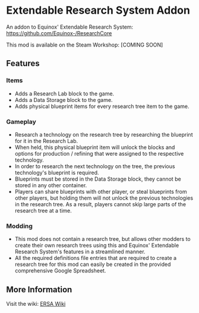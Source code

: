 # Extendable Research System Addon
An addon to Equinox' Extendable Research System: https://github.com/Equinox-/ResearchCore

This mod is available on the Steam Workshop: [COMING SOON]

## Features
### Items
* Adds a Research Lab block to the game.
* Adds a Data Storage block to the game.
* Adds physical blueprint items for every research tree item to the game.

### Gameplay
* Research a technology on the research tree by researching the blueprint for it in the Research Lab.
* When held, this physical blueprint item will unlock the blocks and options for production / refining that were assigned to the respective technology.
* In order to research the next technology on the tree, the previous technology's blueprint is required.
* Blueprints must be stored in the Data Storage block, they cannot be stored in any other container.
* Players can share blueprints with other player, or steal blueprints from other players, but holding them will not unlock the previous technologies in the research tree. As a result, players cannot skip large parts of the research tree at a time.

### Modding
* This mod does not contain a research tree, but allows other modders to create their own research trees using this and Equinox' Extendable Research System's features in a streamlined manner.
* All the required definitions file entries that are required to create a research tree for this mod can easily be created in the provided comprehensive Google Spreadsheet.

## More Information
Visit the wiki: [ERSA Wiki](https://github.com/enenra/ersa/wiki)
